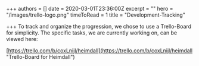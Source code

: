 +++
authors = []
date = 2020-03-01T23:36:00Z
excerpt = ""
hero = "/images/trello-logo.png"
timeToRead = 1
title = "Development-Tracking"

+++
To track and organize the progression, we chose to use a Trello-Board for simplicity. The specific tasks, we are currently working on, can be viewed here:

[https://trello.com/b/coxLnijl/heimdall](https://trello.com/b/coxLnijl/heimdall "Trello-Board for Heimdall")